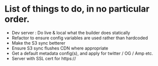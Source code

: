 # List of things to do, in no particular order.

* Dev server : Do live & local what the builder does statically
* Refactor to ensure config variables are used rather than hardcoded
* Make the S3 sync betterer
* Ensure S3 sync flushes CDN where appropriate
* Get a default metadata config(s), and apply for twitter / OG / Amp etc. 
* Server with SSL cert for https://